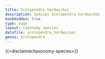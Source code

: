 ```yaml
---
title: Scolopendra hardwickei
description: Species Scolopendra hardwickei
bookHidden: true
type: page
layout: taxonomy_species
datafile: scolopendra_hardwickei
genus: Scolopendra
---
```


{{<disclaimer/taxonomy-species>}}